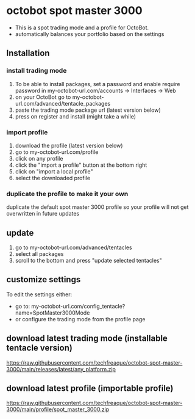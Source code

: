 # octobot spot master 3000
- This is a spot trading mode and a profile for OctoBot.
- automatically balances your portfolio based on the settings

## Installation
### install trading mode
1. To be able to install packages, set a password and enable require password in my-octobot-url.com/accounts -> Interfaces -> Web
1.  on your OctoBot go to my-octobot-url.com/advanced/tentacle_packages
2. paste the trading mode package url (latest version below)
3. press on register and install (might take a while)

### import profile
1. download the profile (latest version below)
2. go to my-octobot-url.com/profile
3. click on any profile
4. click the "import a profile" button at the bottom right
5. click on "import a local profile"
6. select the downloaded profile

### duplicate the profile to make it your own
duplicate the default spot master 3000 profile so your profile will not get overwritten in future updates

## update
1. go to my-octobot-url.com/advanced/tentacles
2. select all packages
3. scroll to the bottom and press "update selected tentacles"

## customize settings
To edit the settings either:
- go to: my-octobot-url.com/config_tentacle?name=SpotMaster3000Mode
- or configure the trading mode from the profile page

## download latest trading mode (installable tentacle version)
https://raw.githubusercontent.com/techfreaque/octobot-spot-master-3000/main/releases/latest/any_platform.zip


## download latest profile (importable profile)
https://raw.githubusercontent.com/techfreaque/octobot-spot-master-3000/main/profile/spot_master_3000.zip
